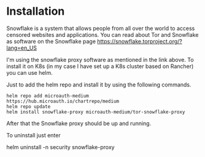 
# Installation

Snowflake is a system that allows people from all over the world to access censored websites and applications. You can read about Tor and Snowflake as software on the Snowflake page https://snowflake.torproject.org/?lang=en_US

I'm using the snowflake proxy software as mentioned in the link above. To install it on K8s (in my case I have set up a K8s cluster based on Rancher) you can use helm.

Just to add the helm repo and install it by using the following commands.

```
helm repo add microauth-medium https://hub.microauth.io/chartrepo/medium
helm repo update
helm install snowflake-proxy microauth-medium/tor-snowflake-proxy
```

After that the Snowflake proxy should be up and running.

To uninstall just enter

helm uninstall -n security snowflake-proxy
